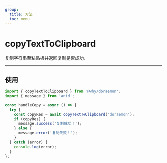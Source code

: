 ```yaml
---
group:
  title: 方法
  toc: menu
---
```


# copyTextToClipboard

复制字符串至粘贴板并返回复制是否成功。

---

## 使用

```typescript
import { copyTextToClipboard } from '@why/doraemon';
import { message } from 'antd';

const handleCopy = async () => {
  try {
    const copyRes = await copyTextToClipboard('doraemon');
    if (copyRes) {
      message.success('复制成功！');
    } else {
      message.error('复制失败！');
    }
  } catch (error) {
    console.log(error);
  }
};
```
